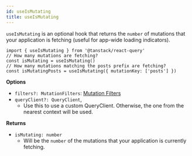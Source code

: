 ```yaml
---
id: useIsMutating
title: useIsMutating
---
```


`useIsMutating` is an optional hook that returns the `number` of mutations that your application is fetching (useful for app-wide loading indicators).

```tsx
import { useIsMutating } from '@tanstack/react-query'
// How many mutations are fetching?
const isMutating = useIsMutating()
// How many mutations matching the posts prefix are fetching?
const isMutatingPosts = useIsMutating({ mutationKey: ['posts'] })
```

**Options**

- `filters?: MutationFilters`: [Mutation Filters](../../guides/filters#mutation-filters)
- `queryClient?: QueryClient`,
  - Use this to use a custom QueryClient. Otherwise, the one from the nearest context will be used.

**Returns**

- `isMutating: number`
  - Will be the `number` of the mutations that your application is currently fetching.
